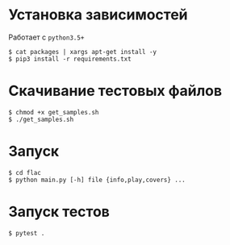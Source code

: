 # Установка зависимостей

Работает с `python3.5+`

```
$ cat packages | xargs apt-get install -y
$ pip3 install -r requirements.txt
```

# Скачивание тестовых файлов

```
$ chmod +x get_samples.sh
$ ./get_samples.sh
```

# Запуск

```
$ cd flac
$ python main.py [-h] file {info,play,covers} ...
```

# Запуск тестов

```
$ pytest .
```